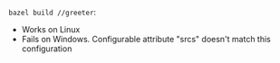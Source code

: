 `bazel build //greeter`:

* Works on Linux
* Fails on Windows. Configurable attribute "srcs" doesn't match this configuration
